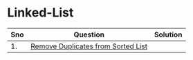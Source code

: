 # Linked-List
|Sno|Question|Solution|
|---|---|---|
|1.|[Remove Duplicates from Sorted List](https://leetcode.com/problems/remove-duplicates-from-sorted-list/)||
